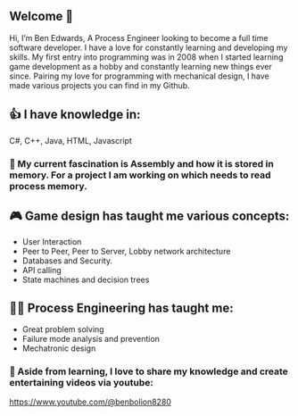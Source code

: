 ## Welcome 👋

Hi, I’m Ben Edwards, A Process Engineer looking to become a full time software developer.
I have a love for constantly learning and developing my skills.
My first entry into programming was in 2008 when I started learning game development as a hobby and constantly learning new things ever since.
Pairing my love for programming with mechanical design, I have made various projects you can find in my Github.

## 👍 I have knowledge in:
C#, C++, Java, HTML, Javascript

### 🤔 My current fascination is Assembly and how it is stored in memory. For a project I am working on which needs to read process memory.

## 🎮 Game design has taught me various concepts:
 - User Interaction
 - Peer to Peer, Peer to Server, Lobby network architecture
 - Databases and Security.
 - API calling
 - State machines and decision trees

## 👨‍🔧 Process Engineering has taught me:
 - Great problem solving
 - Failure mode analysis and prevention
 - Mechatronic design

### 🧠 Aside from learning, I love to share my knowledge and create entertaining videos via youtube:
https://www.youtube.com/@benbolion8280
